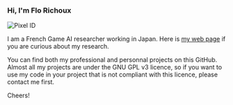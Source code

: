 ### Hi, I'm Flo Richoux

![Pixel ID](https://www.richoux.fr/images/pixel_smile.png)

I am a French Game AI researcher working in Japan. Here is [my web page](https://www.richoux.fr) if you are curious about my research.

You can find both my professional and personnal projects on this GitHub. Almost all my projects are under the GNU GPL v3 licence, so if you want to use my code in your project that is not compliant with this licence, please contact me first.

Cheers!

<!--
**richoux/richoux** is a ✨ _special_ ✨ repository because its `README.md` (this file) appears on your GitHub profile.

Here are some ideas to get you started:

- 🔭 I’m currently working on ...
- 🌱 I’m currently learning ...
- 👯 I’m looking to collaborate on ...
- 🤔 I’m looking for help with ...
- 💬 Ask me about ...
- 📫 How to reach me: ...
- 😄 Pronouns: ...
- ⚡ Fun fact: ...
-->
